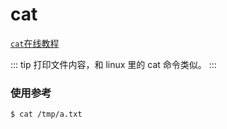 # cat

[`cat`在线教程](https://arthas.aliyun.com/doc/arthas-tutorials.html?language=cn&id=command-cat)

::: tip
打印文件内容，和 linux 里的 cat 命令类似。
:::

### 使用参考

```bash
$ cat /tmp/a.txt
```
